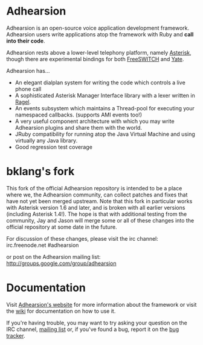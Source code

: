 Adhearsion
==========

Adhearsion is an open-source voice application development framework. Adhearsion users write applications atop the framework with Ruby and **call into their code**.

Adhearsion rests above a lower-level telephony platform, namely [Asterisk](http://asterisk.org), though there are experimental bindings for both [FreeSWITCH](http://freeswitch.org) and [Yate](http://yate.null.ro/pmwiki).

Adhearsion has...

* An elegant dialplan system for writing the code which controls a live phone call
* A sophisticated Asterisk Manager Interface library with a lexer written in [Ragel](http://www.complang.org/ragel).
* An events subsystem which maintains a Thread-pool for executing your namespaced callbacks. (supports AMI events too!)
* A very useful component architecture with which you may write Adhearsion plugins and share them with the world.
* JRuby compatibility for running atop the Java Virtual Machine and using virtually any Java library.
* Good regression test coverage

bklang's fork
=============

This fork of the official Adhearsion repository is intended to be a place where we, the Adhearsion community, can collect patches and fixes that have not yet been merged upstream.  Note that this fork in particular works with Asterisk version 1.6 and later, and is broken with all earlier versions (including Asterisk 1.4!).  The hope is that with additional testing from the community, Jay and Jason will merge some or all of these changes into the official repository at some date in the future.

For discussion of these changes, please visit the irc channel:
irc.freenode.net #adhearsion

or post on the Adhearsion mailing list:
http://groups.google.com/group/adhearsion

Documentation
=============

Visit [Adhearsion's website](http://adhearsion.com) for more information about the framework or visit the [wiki](http://docs.adhearsion.com) for documentation on how to use it.

If you're having trouble, you may want to try asking your question on the IRC channel, [mailing list](http://groups.google.com/group/adhearsion) or, if you've found a bug, report it on the [bug tracker](http://adhearsion.lighthouseapp.com/projects/5871-adhearsion/overview).
